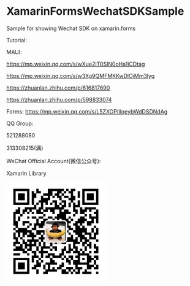 # XamarinFormsWechatSDKSample
Sample for showing Wechat SDK on xamarin.forms

Tutorial:

MAUI: 

https://mp.weixin.qq.com/s/wXue2IT0SlN0oHa1iCDtag

https://mp.weixin.qq.com/s/w3Xg9QMFMKKwDlOiMm3lyg

https://zhuanlan.zhihu.com/p/616817690

https://zhuanlan.zhihu.com/p/598833074

Forms: https://mp.weixin.qq.com/s/L5ZXOPIIlqeybWdDSDNdAg


QQ Group:

521288080

313308215(满)

WeChat Official Account(微信公众号):

Xamarin Library

<img src="https://github.com/jingliancui/DotNetWechatSDKSample/blob/master/Images/wechatqrcode.jpg?raw=true"/>
